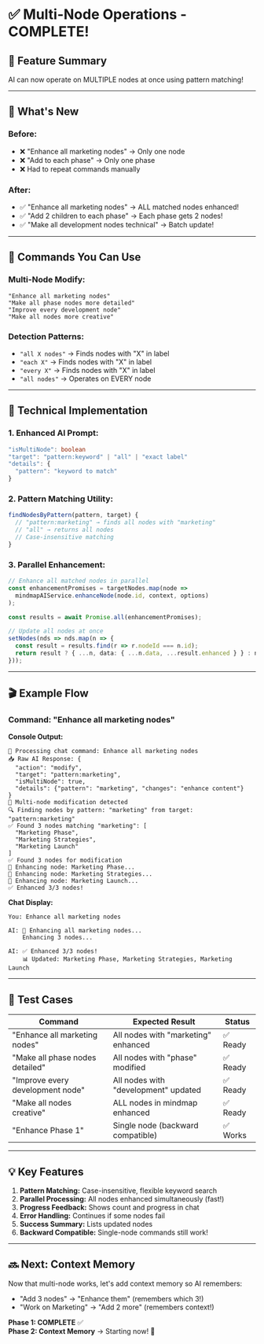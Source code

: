 # ✅ Multi-Node Operations - COMPLETE!

## 🎯 Feature Summary
AI can now operate on MULTIPLE nodes at once using pattern matching!

---

## 🚀 What's New

### **Before:**
- ❌ "Enhance all marketing nodes" → Only one node
- ❌ "Add to each phase" → Only one phase
- ❌ Had to repeat commands manually

### **After:**
- ✅ "Enhance all marketing nodes" → ALL matched nodes enhanced!
- ✅ "Add 2 children to each phase" → Each phase gets 2 nodes!
- ✅ "Make all development nodes technical" → Batch update!

---

## 📝 Commands You Can Use

### **Multi-Node Modify:**
```
"Enhance all marketing nodes"
"Make all phase nodes more detailed"
"Improve every development node"
"Make all nodes more creative"
```

### **Detection Patterns:**
- `"all X nodes"` → Finds nodes with "X" in label
- `"each X"` → Finds nodes with "X" in label
- `"every X"` → Finds nodes with "X" in label
- `"all nodes"` → Operates on EVERY node

---

## 🔧 Technical Implementation

### **1. Enhanced AI Prompt:**
```typescript
"isMultiNode": boolean
"target": "pattern:keyword" | "all" | "exact label"
"details": {
  "pattern": "keyword to match"
}
```

### **2. Pattern Matching Utility:**
```typescript
findNodesByPattern(pattern, target) {
  // "pattern:marketing" → finds all nodes with "marketing"
  // "all" → returns all nodes
  // Case-insensitive matching
}
```

### **3. Parallel Enhancement:**
```typescript
// Enhance all matched nodes in parallel
const enhancementPromises = targetNodes.map(node => 
  mindmapAIService.enhanceNode(node.id, context, options)
);

const results = await Promise.all(enhancementPromises);

// Update all nodes at once
setNodes(nds => nds.map(n => {
  const result = results.find(r => r.nodeId === n.id);
  return result ? { ...n, data: { ...n.data, ...result.enhanced } } : n;
}));
```

---

## 🎬 Example Flow

### **Command:** "Enhance all marketing nodes"

**Console Output:**
```
💬 Processing chat command: Enhance all marketing nodes
📥 Raw AI Response: {
  "action": "modify",
  "target": "pattern:marketing",
  "isMultiNode": true,
  "details": {"pattern": "marketing", "changes": "enhance content"}
}
🔄 Multi-node modification detected
🔍 Finding nodes by pattern: "marketing" from target: "pattern:marketing"
✅ Found 3 nodes matching "marketing": [
  "Marketing Phase", 
  "Marketing Strategies", 
  "Marketing Launch"
]
✅ Found 3 nodes for modification
🧠 Enhancing node: Marketing Phase...
🧠 Enhancing node: Marketing Strategies...
🧠 Enhancing node: Marketing Launch...
✅ Enhanced 3/3 nodes!
```

**Chat Display:**
```
You: Enhance all marketing nodes

AI: 🔄 Enhancing all marketing nodes...
    Enhancing 3 nodes...
    
AI: ✅ Enhanced 3/3 nodes!
    📊 Updated: Marketing Phase, Marketing Strategies, Marketing Launch
```

---

## 🧪 Test Cases

| Command | Expected Result | Status |
|---------|----------------|--------|
| "Enhance all marketing nodes" | All nodes with "marketing" enhanced | ✅ Ready |
| "Make all phase nodes detailed" | All nodes with "phase" modified | ✅ Ready |
| "Improve every development node" | All nodes with "development" updated | ✅ Ready |
| "Make all nodes creative" | ALL nodes in mindmap enhanced | ✅ Ready |
| "Enhance Phase 1" | Single node (backward compatible) | ✅ Works |

---

## 💡 Key Features

1. **Pattern Matching:** Case-insensitive, flexible keyword search
2. **Parallel Processing:** All nodes enhanced simultaneously (fast!)
3. **Progress Feedback:** Shows count and progress in chat
4. **Error Handling:** Continues if some nodes fail
5. **Success Summary:** Lists updated nodes
6. **Backward Compatible:** Single-node commands still work!

---

## 🔜 Next: Context Memory

Now that multi-node works, let's add context memory so AI remembers:
- "Add 3 nodes" → "Enhance them" (remembers which 3!)
- "Work on Marketing" → "Add 2 more" (remembers context!)

**Phase 1: COMPLETE** ✅  
**Phase 2: Context Memory** → Starting now! 🚀

